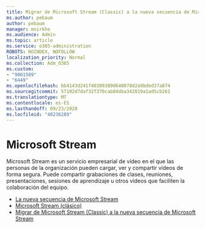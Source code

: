 ```yaml
---
title: Migrar de Microsoft Stream (Classic) a la nueva secuencia de Microsoft Stream
ms.author: pebaum
author: pebaum
manager: mnirkhe
ms.audience: Admin
ms.topic: article
ms.service: o365-administration
ROBOTS: NOINDEX, NOFOLLOW
localization_priority: Normal
ms.collection: Adm_O365
ms.custom:
- "9001509"
- "6449"
ms.openlocfilehash: bb4143d241f403093090640078d2a9bded37a874
ms.sourcegitcommit: 57102d7daf32f370cab84dba342819a1ad5cb261
ms.translationtype: MT
ms.contentlocale: es-ES
ms.lasthandoff: 09/23/2020
ms.locfileid: "48236289"
---
```

# <a name="microsoft-stream"></a>Microsoft Stream

Microsoft Stream es un servicio empresarial de vídeo en el que las personas de la organización pueden cargar, ver y compartir vídeos de forma segura. Puede compartir grabaciones de clases, reuniones, presentaciones, sesiones de aprendizaje u otros vídeos que faciliten la colaboración del equipo.  

- [La nueva secuencia de Microsoft Stream](https://docs.microsoft.com/stream/new-stream)
- [Microsoft Stream (clásico)](https://docs.microsoft.com/stream/overview)
- [Migrar de Microsoft Stream (Classic) a la nueva secuencia de Microsoft Stream](https://docs.microsoft.com/stream/classic-migration)